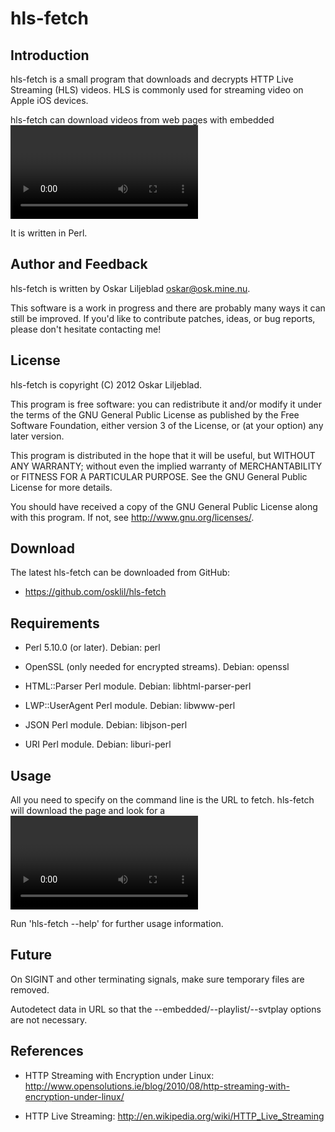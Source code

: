 hls-fetch
=========

Introduction
------------

hls-fetch is a small program that downloads and decrypts HTTP Live Streaming
(HLS) videos. HLS is commonly used for streaming video on Apple iOS devices.

hls-fetch can download videos from web pages with embedded <video> tags,
from SVT Play (svtplay.se), or from M3U playlist directly. It will
decrypt streams if necessary and assemble individual segments, to produce a
single MPEG transport stream (.ts) file playable in most media players.

It is written in Perl.

Author and Feedback
-------------------

hls-fetch is written by Oskar Liljeblad <oskar@osk.mine.nu>.

This software is a work in progress and there are probably many ways it can
still be improved. If you'd like to contribute patches, ideas, or bug
reports, please don't hesitate contacting me!

License
-------

hls-fetch is copyright (C) 2012 Oskar Liljeblad.

This program is free software: you can redistribute it and/or modify
it under the terms of the GNU General Public License as published by
the Free Software Foundation, either version 3 of the License, or
(at your option) any later version.

This program is distributed in the hope that it will be useful,
but WITHOUT ANY WARRANTY; without even the implied warranty of
MERCHANTABILITY or FITNESS FOR A PARTICULAR PURPOSE.  See the
GNU General Public License for more details.

You should have received a copy of the GNU General Public License
along with this program.  If not, see <http://www.gnu.org/licenses/>.

Download
--------

The latest hls-fetch can be downloaded from GitHub:

 * <https://github.com/osklil/hls-fetch>

Requirements
------------

 * Perl 5.10.0 (or later).
   Debian: perl

 * OpenSSL (only needed for encrypted streams).
   Debian: openssl

 * HTML::Parser Perl module.
   Debian: libhtml-parser-perl

 * LWP::UserAgent Perl module.
   Debian: libwww-perl

 * JSON Perl module.
   Debian: libjson-perl

 * URI Perl module.
   Debian: liburi-perl

Usage
-----

All you need to specify on the command line is the URL to fetch.
hls-fetch will download the page and look for a <video> tag.
If you know the M3U playlist URL, then use the --playlist parameter
along with the URL to tell hls-fetch to download the playlist
directly.

Run 'hls-fetch --help' for further usage information.

Future
------

On SIGINT and other terminating signals, make sure temporary files are removed.

Autodetect data in URL so that the --embedded/--playlist/--svtplay options are not
necessary.

References
----------

 * HTTP Streaming with Encryption under Linux:
   <http://www.opensolutions.ie/blog/2010/08/http-streaming-with-encryption-under-linux/>

 * HTTP Live Streaming:
   <http://en.wikipedia.org/wiki/HTTP_Live_Streaming> 
